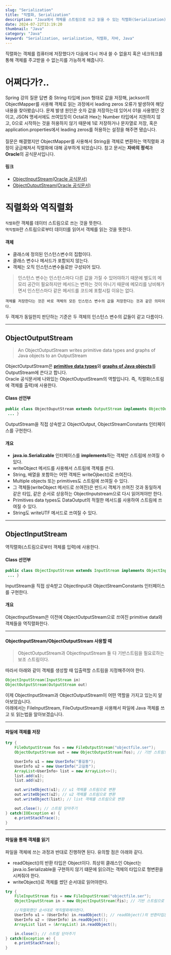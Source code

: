 ```yaml
---
slug: "Serialization"
title: "직렬화, Serialization"
description: "Java에서 객체를 스트림으로 쓰고 읽을 수 있는 직렬화(Serialization)에 대해 알아보자"
date: 2024-07-22T13:19:20
thumbnail: "Java"
category: "Java"
keyword: "Serialization, serialization, 직렬화, 자바, Java"
---
```


직렬화는 객체를 컴퓨터에 저장했다가 다음에 다시 꺼내 쓸 수 없을지 혹은 네크워크를 통해 객체를 주고받을 수 없는지를 가능하게 해줍니다.

# 어쩌다가?..

Spring 강의 질문 답변 중 String 타입에 json 형태로 값을 저장해, jackson의 ObjectMapper를 사용해 객체로 읽는 과정에서 leading zeros 오류가 발생하여 해당 내용을 찾아봤습니다. 문제 발생 원인은 숫자 값을 저장하는데 있어서 01을 사용했던 것이고, JSON 명세서에도 쓰여있듯이 Octal과 Hex는 Number 타입에서 지원하지 않고, 0으로 시작하는 것을 허용하지 않기 때문에 1로 저장하거나 문자열로 저장, 혹은 application.properties에서 leading zeros를 허용하는 설정을 해주면 됐습니다.
<br></br>
질문은 해결했지만 ObjectMapper를 사용해서 String을 객체로 변환하는 역직렬화 과정이
궁금해져서 직렬화에 대해 공부하게 되었습니다.
참고 문서는 **자바의 정석**과 **Oracle**의 공식문서입니다.

#### 링크

- [ObjectInputStream(Oracle 공식문서)](https://docs.oracle.com/javase%2F8%2Fdocs%2Fapi%2F%2F/java/io/ObjectInputStream.html)
- [ObjectOutputStream(Oracle 공식문서)](https://docs.oracle.com/javase/8/docs/api/java/io/ObjectOutputStream.html)

# 직렬화와 역직렬화

`직렬화`란 객체를 데이터 스트림으로 쓰는 것을 뜻한다.  
`역직렬화`란 스트림으로부터 데이터를 읽어서 객체를 읽는 것을 뜻한다.

#### 객체

- 클래스에 정의된 인스턴스변수의 집합이다.
- 클래스 변수나 메서드가 포함되지 않는다.
- 객체는 오직 인스턴스변수들로만 구성되어 있다.

> 인스턴스 변수는 인스턴스마다 다른 값을 가질 수 있어야하기 때문에 별도의 메모리 공간이 필요하지만 메서드는 변하는 것이 아니기 때문에 메모리를 낭비해가면서 인스턴스마다 같은 메서드를 코드에 포함시킬 이유는 없다.

`객체를 저장한다는 것은 바로 객체의 모든 인스턴스 변수의 값을 저장한다는 것과 같은 의미이다.`

두 객체가 동일한지 판단하는 기준은 두 객체의 인스턴스 변수의 값들이 같고 다름이다.

---

## ObjectOutputStream

> An ObjectOutputStream writes primitive data types and graphs of Java objects to an OutputStream

ObjectOutputStream은 [**primitive data types**](#primitive-data-types "기본 자료형")와 [**graphs of Java objects**](#graphs-of-java-objects "참조가 포함된 객체가 직렬화되면 자동으로 직렬화되는 객체 세트")를 OutputStream에 쓴다고 합니다.  
Oracle 공식문서에 나와있는 ObjectOutputStream의 역할입니다. 즉, 직렬화(스트림에 객체를 출력)에 사용한다.

#### Class 선언부

```java
public class ObjectOuputStream extends OutputStream implements ObjectOutput, ObjectStreamConstants {
 ... }
```

OutputStream을 직접 상속받고 ObjectOutput, ObjectStreamConstants 인터페이스를 구현한다.

#### 개요

- **java.io.Serializable** 인터페이스를 **implements**하는 객체만 스트림에 쓰여질 수 있다.
- writeObject 메서드를 사용해서 스트림에 객체를 쓴다.
- String, 배열을 포함하는 어떤 객체든 writeOjbect()로 쓰여진다.
- Multiple objects 또는 primitives도 스트림에 쓰여질 수 있다.
- 그 객체들(writeObject 메서드로 쓰여진)은 반드시 객체가 쓰여진 것과 동일하게 같은 타입, 같은 순서로 상응하는 ObjectInputstream으로 다시 읽어져야만 한다.
- Primitives data types도 DataOutput의 적절한 메서드를 사용하여 스트림에 쓰여질 수 있다.
- String도 writeUTF 메서드로 쓰여질 수 있다.

<!-- #### The default serialization mechanism

> The default serialization mechanism for an object writes the class of the object, the class signature, and the values of all non-transient and non-static fields.

위 문장은 Oracle 공식문서에서 인용한 것이다.
The default serialization mechanism을 통해 객체의 클래스, 클래스 서명 그리고 **transient**와 **static** 필드가 아닌 값들을 직렬화한다고 한다.
여기서 나온 키워드에 대해서는 밑에서 살펴보자. -->

---

## ObjectInputStream

역직렬화(스트림으로부터 객체를 입력)에 사용한다.

#### Class 선언부

```java
public class ObjectInputStream extends InputStream implements ObjectInput, ObjectStreamConstants {
 ... }
```

InputStream을 직접 상속받고 ObjectInput과 ObjectStreamConstants 인터페이스를 구현한다.

#### 개요

ObjectInputStream은 이전에 ObjectOutputStream으로 쓰여진 primitive data와 객체들을 역직렬화한다.
***

#### ObjectInputStream/ObjectOutputStream 사용할 때

> ObjectOutputStream과 ObjectInputStream 둘 다 기반스트림을 필요로하는 보조 스트림이다.

따라서 아래와 같이 객체를 생성할 때 입출력할 스트림을 지정해주어야 한다.

```java
ObjectInputStream(InputStream in)
ObjectOutputStream(OutputStream out)
```

이제 ObjectInputStream과 ObjectOutputStream이 어떤 역할을 가지고 있는지 알아보았습니다.  
아래에서는 FileInputStream, FileOutputStream을 사용해서 파일에 Java 객체를 쓰고 또 읽는법을 알아보겠습니다.

***

#### 파일에 객체를 저장

```java
try {
    FileOutputStream fos = new FileOutputStream("objectfile.ser");
    ObjectOutputStream out = new ObjectOutputStream(fos); // 기반 스트림으로 fos 사용

    UserInfo u1 = new UserInfo("홍길동");
    UserInfo u2 = new UserInfo("고길동");
    ArrayList<UserInfo> list = new ArrayList<>();
    list.add(u1);
    list.add(u2);

    out.writeObject(u1); // u1 객체를 스트림으로 변환
    out.writeObject(u2); // u2 객체를 스트림으로 변환
    out.writeObject(list); // list 객체를 스트림으로 변환

    out.close(); // 스트림 닫아주기
} catch(IOException e) {
    e.printStackTrace();
}
```
***
#### 파일을 통해 객체를 읽기

파일을 객체에 쓰는 과정과 반대로 진행하면 된다. 유의할 점은 아래와 같다.

- readObject()의 반환 타입은 Object이다. 최상위 클래스인 Object는 java.io.Serializable을 구현하지 않기 떄문에 읽으려는 객체의 타입으로 형변환을 시켜줘야 한다.
- writeObject()로 객체를 썼던 순서대로 읽어야한다.

```java
try {
    FileInputStream fis = new FileInputStream("objectfile.ser");
    ObjectInputStream in = new ObjectInputStream(fis); // 기반 스트림으로 fis 사용

    //직렬화했던 순서대로 역직렬화해야한다.
    UserInfo u1 = (UserInfo) in.readObject(); // readObject()의 반환타입은 Object이다.
    UserInfo u2 = (UserInfo) in.readObject();
    ArrayList list = (ArrayList) in.readObject();

    in.close(); // 스트림 닫아주기
} catch(Exception e) {
    e.printStackTrace();
}
```

